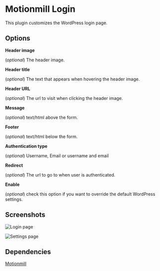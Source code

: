 Motionmill Login
================

This plugin customizes the WordPress login page.

Options
-------

__Header image__

(_optional_) The header image.

__Header title__

(_optional_) The text that appears when hovering the header image.

__Header URL__

(_optional_) The url to visit when clicking the header image.

__Message__

(_optional_) text/html above the form.

__Footer__

(_optional_) text/html below the form.

__Authentication type__

(_optional_) Username, Email or username and email

__Redirect__

(_optional_) The url to go to when user is authenticated.

__Enable__

(_optional_) check this option if you want to override the default WordPress settings.

Screenshots
-----------

![Login page](https://raw.githubusercontent.com/addwittz/motionmill/master/plugins/motionmill-login/screenshot-2.png)

![Settings page](https://raw.githubusercontent.com/addwittz/motionmill/master/plugins/motionmill-login/screenshot-1.png)

Dependencies
------------

[Motionmill](https://github.com/addwittz/motionmill)
